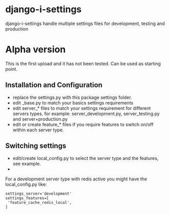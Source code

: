 # django-i-settings
django-i-settings handle multiple settings files for development, testing and production

# Alpha version

This is the first upload and it has not been tested. Can be used as starting point.

## Installation and Configuration

 - replace the settings.py with this package settings folder.
 - edit _base.py to match your basics settings requirements
 - edit server_* files to match your settings requirement for different servers types. for example: server_development.py, server_testing.py and server+production.py
 - edit or create feature_* files if you require features to switch on/off within each server type.

## Switching settings

 - edit/create local_config.py to select the server type and the features, see example.
 - 
 For a development server type with redis active you might have the local_config.py like:

    settings_server='development'
    settings_features=[
     'feature_cache_redis_local',
    ]

